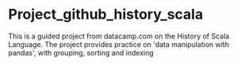# Project_github_history_scala
This is a guided project from datacamp.com on the History of Scala Language. The project provides practice on 'data manipulation with pandas', with grouping, sorting and indexing
